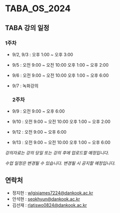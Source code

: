 # TABA_OS_2024
## TABA 강의 일정
### 1주차
- 9/2, 9/3 : 오후 1:00 ~ 오후 3:00
- 9/5 : 오전 9:00 ~ 오전 10:00
        오후 1:00 ~ 오후 2:00
- 9/6 : 오전 9:00 ~ 오전 10:00
        오후 1:00 ~ 오후 6:00
- 9/7 : 녹화강의

  ### 2주차
- 9/9 : 오전 9:00 ~ 오후 6:00
- 9/10 : 오전 9:00 ~ 오전 10:00
         오후 1:00 ~ 오후 2:00
- 9/12 : 오전 9:00 ~ 오후 6:00
- 9/13 : 오전 9:00 ~ 오전 10:00
         오후 1:00 ~ 오후 6:00 


*강의자료는 강의 당일 또는 강의 후에 업로드할 예정입니다.*


*수업 일정은 변경될 수 있습니다. 변경될 시 공지할 예정입니다.*

## 연락처
- 정지헌 : wlgjsjames7224@dankook.ac.kr
- 안석현 : seokhyun@dankook.ac.kr
- 김선재 : rlatjswo0824@dankook.ac.kr
